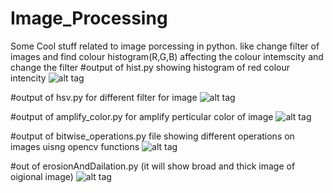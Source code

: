 # Image_Processing
Some Cool stuff related to image porcessing in python. like change filter of images and find colour histogram(R,G,B)
affecting the colour intemscity and change the filter
#output of hist.py showing histogram of red colour intencity
![alt tag](https://user-images.githubusercontent.com/25060629/36355356-f101dfae-1507-11e8-89e5-69d28cfa368a.jpg)


#output of hsv.py for different filter for image
![alt tag](https://user-images.githubusercontent.com/25060629/36355528-b594c05a-150a-11e8-9a44-702acf5ab9b9.jpg)


#output of amplify_color.py for amplify perticular color of image
![alt tag](https://user-images.githubusercontent.com/25060629/36355558-12630f44-150b-11e8-8fd2-924924d67e0a.jpg)


#output of bitwise_operations.py file showing different operations on images uisng opencv functions
![alt tag](https://user-images.githubusercontent.com/25060629/36391273-e0cf33c4-15cb-11e8-9c95-21c90fa5ab97.png)


#out of erosionAndDailation.py (it will show broad and thick image of oigional image)
![alt tag](https://user-images.githubusercontent.com/25060629/36481975-a63b1bf2-1737-11e8-99c0-83e0388c7e25.png)
